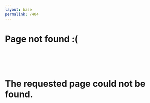 ```yaml
---
layout: base
permalink: /404
---
```


<h1 class="font_2x">Page not found :(</h1>
<br> <br> <br>
<h1>The requested page could not be found.</h1>
